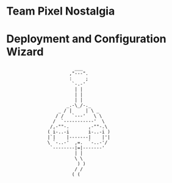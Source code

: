 #       Team Pixel Nostalgia
# Deployment and Configuration Wizard

                             ___
                           ,"---".
                           :     ;
                            `-.-'
                             | |
                             | |
                             | |
                          _.-\_/-._
                       _ / |     | \ _
                      / /   `---'   \ \
                     /  `-----------'  \
                    /,-""-.       ,-""-.\
                   ( i-..-i       i-..-i )
                   |`|    |-------|    |'|
                   \ `-..-'  ,=.  `-..-'/
                    `--------|=|-------'
                             | |
                             \ \
                              ) )
                             / /
                            ( (
  
